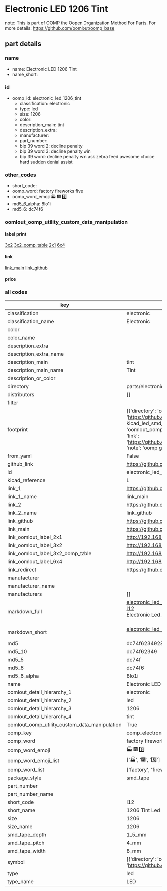 # Electronic LED 1206 Tint  

note: This is part of OOMP the Oopen Organization Method For Parts. For more details: https://github.com/oomlout/oomp_base

##  part details
  







### name
* name: Electronic LED 1206 Tint
* name_short: 
### id
* oomp_id: electronic_led_1206_tint
  * classification: electronic
  * type: led
  * size: 1206
  * color: 
  * description_main: tint
  * description_extra: 
  * manufacturer: 
  * part_number: 
  * bip 39 word 2: decline penalty
  * bip 39 word 3: decline penalty win
  * bip 39 word: decline penalty win ask zebra feed awesome choice hard sudden denial assist

### other_codes
* short_code: 
* oomp_word: factory fireworks five
* oomp_word_emoji :factory: :fireworks: :five:
* md5_6_alpha: 8lo1i
* md5_6: dc74f6






### oomlout_oomp_utility_custom_data_manipulation
#### label print
[3x2](http://192.168.1.245:1112/?label=oomp%208lo1i)
[3x2_oomp_table](http://192.168.1.108:1112/?label=oomp%208lo1i)
[2x1](http://192.168.1.242:1112/?label=oomp%208lo1i)
[6x4](http://192.168.1.55:1112/?label=oomp%208lo1i)    

#### link

[link_main](https://github.com/oomlout/oomlout_oomp_version_1_messy/tree/main/parts/electronic_led_1206_tint) [link_github](https://github.com/oomlout/oomlout_oomp_version_1_messy/tree/main/parts/electronic_led_1206_tint)                             

#### price







### all codes 
| key | value |  
| --- | --- |  
| classification | electronic |  
| classification_name | Electronic |  
| color |  |  
| color_name |  |  
| description_extra |  |  
| description_extra_name |  |  
| description_main | tint |  
| description_main_name | Tint |  
| description_or_color |   |  
| directory | parts/electronic_led_1206_tint |  
| distributors | [] |  
| filter |  |  
| footprint | [{'directory': 'oomlout_oomp_footprint_bot/footprints/kicad_led_smd_led_1206_3216metric//working/working.kicad_mod', 'index': 0, 'link': 'https://github.com/oomlout/oomlout_oomp_footprint_bot/tree/main/foootprntss/kicad_led_smd_led_1206_3216metric', 'note': 'source footprint kicad_led_smd_led_1206_3216metric', 'oomp_key': 'oomp_kicad_led_smd_led_1206_3216metric'}, {'directory': 'oomlout_oomp_footprint_bot/footprints/oomlout_oomlout_oomp_part_footprints_l12_electronic_led_1206_tint//working/working.kicad_mod', 'index': 1, 'link': 'https://github.com/oomlout/oomlout_oomp_footprint_bot/tree/main/foootprntss/oomlout_oomlout_oomp_part_footprints_l12_electronic_led_1206_tint', 'note': 'oomp generated footprint', 'oomp_key': 'oomp_oomlout_oomlout_oomp_part_footprints_l12_electronic_led_1206_tint'}] |  
| from_yaml | False |  
| github_link | https://github.com/oomlout/oomlout_oomp_part_src/tree/main/parts/electronic_led_1206_tint |  
| id | electronic_led_1206_tint |  
| kicad_reference | L |  
| link_1 | https://github.com/oomlout/oomlout_oomp_version_1_messy/tree/main/parts/electronic_led_1206_tint |  
| link_1_name | link_main |  
| link_2 | https://github.com/oomlout/oomlout_oomp_version_1_messy/tree/main/parts/electronic_led_1206_tint |  
| link_2_name | link_github |  
| link_github | https://github.com/oomlout/oomlout_oomp_version_1_messy/tree/main/parts/electronic_led_1206_tint |  
| link_main | https://github.com/oomlout/oomlout_oomp_version_1_messy/tree/main/parts/electronic_led_1206_tint |  
| link_oomlout_label_2x1 | http://192.168.1.242:1112/?label=oomp%208lo1i |  
| link_oomlout_label_3x2 | http://192.168.1.245:1112/?label=oomp%208lo1i |  
| link_oomlout_label_3x2_oomp_table | http://192.168.1.108:1112/?label=oomp%208lo1i |  
| link_oomlout_label_6x4 | http://192.168.1.55:1112/?label=oomp%208lo1i |  
| link_redirect | https://github.com/oomlout/oomlout_oomp_version_1_messy/tree/main/parts/electronic_led_1206_tint |  
| manufacturer |  |  
| manufacturer_name |  |  
| manufacturers | [] |  
| markdown_full | [electronic_led_1206_tint](none)<br>[l12](none)<br>[Electronic Led 1206 Tint](none)<br><br> |  
| markdown_short | [electronic_led_1206_tint](none)<br><br> |  
| md5 | dc74f6234928221152ffc0d5f6a8a1c7 |  
| md5_10 | dc74f62349 |  
| md5_5 | dc74f |  
| md5_6 | dc74f6 |  
| md5_6_alpha | 8lo1i |  
| name | Electronic LED 1206 Tint |  
| oomlout_detail_hierarchy_1 | electronic |  
| oomlout_detail_hierarchy_2 | led |  
| oomlout_detail_hierarchy_3 | 1206 |  
| oomlout_detail_hierarchy_4 | tint |  
| oomlout_oomp_utility_custom_data_manipulation | True |  
| oomp_key | oomp_electronic_led_1206_tint |  
| oomp_word | factory fireworks five |  
| oomp_word_emoji | :factory: :fireworks: :five: |  
| oomp_word_emoji_list | [':factory:', ':fireworks:', ':five:'] |  
| oomp_word_list | ['factory', 'fireworks', 'five'] |  
| package_style | smd_tape |  
| part_number |  |  
| part_number_name |  |  
| short_code | l12 |  
| short_name | 1206 Tint Led |  
| size | 1206 |  
| size_name | 1206 |  
| smd_tape_depth | 1_5_mm |  
| smd_tape_pitch | 4_mm |  
| smd_tape_width | 8_mm |  
| symbol | [{'directory': 'oomlout_oomp_symbol_bot/symbols/kicad_device_led//working/working.kicad_sym', 'index': 0, 'link': 'https://github.com/oomlout/oomlout_oomp_symbol_bot/tree/main/symbols/kicad_device_led', 'oomp_key': 'oomp_kicad_device_led'}] |  
| type | led |  
| type_name | LED |  
